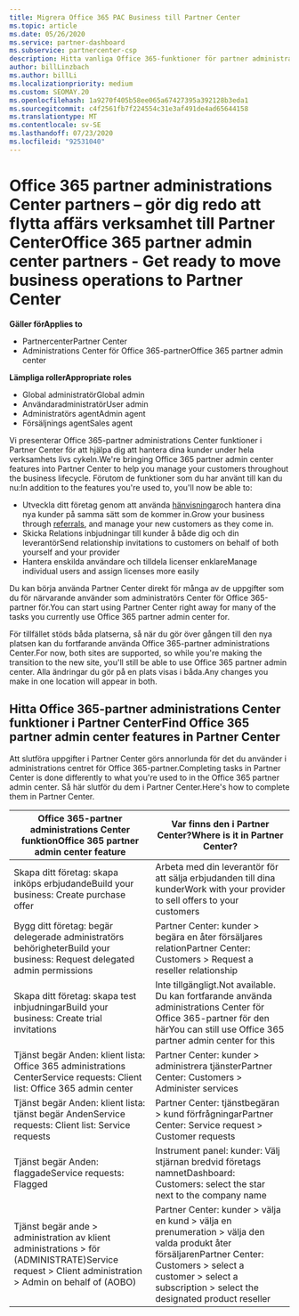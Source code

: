```yaml
---
title: Migrera Office 365 PAC Business till Partner Center
ms.topic: article
ms.date: 05/26/2020
ms.service: partner-dashboard
ms.subservice: partnercenter-csp
description: Hitta vanliga Office 365-funktioner för partner administrations Center (PAC), till exempel bygga dina verksamhets-och tjänst begär Anden efter migrering till Partner Center.
author: billLinzbach
ms.author: billLi
ms.localizationpriority: medium
ms.custom: SEOMAY.20
ms.openlocfilehash: 1a9270f405b58ee065a67427395a392128b3eda1
ms.sourcegitcommit: c4f2561fb7f224554c31e3af491de4ad65644158
ms.translationtype: MT
ms.contentlocale: sv-SE
ms.lasthandoff: 07/23/2020
ms.locfileid: "92531040"
---
```

# <a name="office-365-partner-admin-center-partners---get-ready-to-move-business-operations-to-partner-center"></a><span data-ttu-id="0fd24-103">Office 365 partner administrations Center partners – gör dig redo att flytta affärs verksamhet till Partner Center</span><span class="sxs-lookup"><span data-stu-id="0fd24-103">Office 365 partner admin center partners - Get ready to move business operations to Partner Center</span></span>

<span data-ttu-id="0fd24-104">**Gäller för**</span><span class="sxs-lookup"><span data-stu-id="0fd24-104">**Applies to**</span></span> 

- <span data-ttu-id="0fd24-105">Partnercenter</span><span class="sxs-lookup"><span data-stu-id="0fd24-105">Partner Center</span></span>
- <span data-ttu-id="0fd24-106">Administrations Center för Office 365-partner</span><span class="sxs-lookup"><span data-stu-id="0fd24-106">Office 365 partner admin center</span></span>

<span data-ttu-id="0fd24-107">**Lämpliga roller**</span><span class="sxs-lookup"><span data-stu-id="0fd24-107">**Appropriate roles**</span></span>

- <span data-ttu-id="0fd24-108">Global administratör</span><span class="sxs-lookup"><span data-stu-id="0fd24-108">Global admin</span></span>
- <span data-ttu-id="0fd24-109">Användaradministratör</span><span class="sxs-lookup"><span data-stu-id="0fd24-109">User admin</span></span>
- <span data-ttu-id="0fd24-110">Administratörs agent</span><span class="sxs-lookup"><span data-stu-id="0fd24-110">Admin agent</span></span>
- <span data-ttu-id="0fd24-111">Försäljnings agent</span><span class="sxs-lookup"><span data-stu-id="0fd24-111">Sales agent</span></span>

<span data-ttu-id="0fd24-112">Vi presenterar Office 365-partner administrations Center funktioner i Partner Center för att hjälpa dig att hantera dina kunder under hela verksamhets livs cykeln.</span><span class="sxs-lookup"><span data-stu-id="0fd24-112">We're bringing Office 365 partner admin center features into Partner Center to help you manage your customers throughout the business lifecycle.</span></span> <span data-ttu-id="0fd24-113">Förutom de funktioner som du har använt till kan du nu:</span><span class="sxs-lookup"><span data-stu-id="0fd24-113">In addition to the features you're used to, you'll now be able to:</span></span>

- <span data-ttu-id="0fd24-114">Utveckla ditt företag genom att använda [hänvisningar](referrals.md)och hantera dina nya kunder på samma sätt som de kommer in.</span><span class="sxs-lookup"><span data-stu-id="0fd24-114">Grow your business through [referrals](referrals.md), and manage your new customers as they come in.</span></span>
- <span data-ttu-id="0fd24-115">Skicka Relations inbjudningar till kunder å både dig och din leverantör</span><span class="sxs-lookup"><span data-stu-id="0fd24-115">Send relationship invitations to customers on behalf of both yourself and your provider</span></span>
- <span data-ttu-id="0fd24-116">Hantera enskilda användare och tilldela licenser enklare</span><span class="sxs-lookup"><span data-stu-id="0fd24-116">Manage individual users and assign licenses more easily</span></span>

<span data-ttu-id="0fd24-117">Du kan börja använda Partner Center direkt för många av de uppgifter som du för närvarande använder som administratörs Center för Office 365-partner för.</span><span class="sxs-lookup"><span data-stu-id="0fd24-117">You can start using Partner Center right away for many of the tasks you currently use Office 365 partner admin center for.</span></span> 

<span data-ttu-id="0fd24-118">För tillfället stöds båda platserna, så när du gör över gången till den nya platsen kan du fortfarande använda Office 365-partner administrations Center.</span><span class="sxs-lookup"><span data-stu-id="0fd24-118">For now, both sites are supported, so while you're making the transition to the new site, you'll still be able to use Office 365 partner admin center.</span></span> <span data-ttu-id="0fd24-119">Alla ändringar du gör på en plats visas i båda.</span><span class="sxs-lookup"><span data-stu-id="0fd24-119">Any changes you make in one location will appear in both.</span></span>

## <a name="find-office-365-partner-admin-center-features-in-partner-center"></a><span data-ttu-id="0fd24-120">Hitta Office 365-partner administrations Center funktioner i Partner Center</span><span class="sxs-lookup"><span data-stu-id="0fd24-120">Find Office 365 partner admin center features in Partner Center</span></span>

<span data-ttu-id="0fd24-121">Att slutföra uppgifter i Partner Center görs annorlunda för det du använder i administrations centret för Office 365-partner.</span><span class="sxs-lookup"><span data-stu-id="0fd24-121">Completing tasks in Partner Center is done differently to what you're used to in the Office 365 partner admin center.</span></span> <span data-ttu-id="0fd24-122">Så här slutför du dem i Partner Center.</span><span class="sxs-lookup"><span data-stu-id="0fd24-122">Here's how to complete them in Partner Center.</span></span>

| <span data-ttu-id="0fd24-123">Office 365-partner administrations Center funktion</span><span class="sxs-lookup"><span data-stu-id="0fd24-123">Office 365 partner admin center feature</span></span>                       | <span data-ttu-id="0fd24-124">Var finns den i Partner Center?</span><span class="sxs-lookup"><span data-stu-id="0fd24-124">Where is it in Partner Center?</span></span> | 
|   -----------------------------------------------  | -------------- |
| <span data-ttu-id="0fd24-125">Skapa ditt företag: skapa inköps erbjudande</span><span class="sxs-lookup"><span data-stu-id="0fd24-125">Build your business: Create purchase offer</span></span> | <span data-ttu-id="0fd24-126">Arbeta med din leverantör för att sälja erbjudanden till dina kunder</span><span class="sxs-lookup"><span data-stu-id="0fd24-126">Work with your provider to sell offers to your customers</span></span> |
| <span data-ttu-id="0fd24-127">Bygg ditt företag: begär delegerade administratörs behörigheter</span><span class="sxs-lookup"><span data-stu-id="0fd24-127">Build your business: Request delegated admin permissions</span></span> | <span data-ttu-id="0fd24-128">Partner Center: kunder > begära en åter försäljares relation</span><span class="sxs-lookup"><span data-stu-id="0fd24-128">Partner Center: Customers > Request a reseller relationship</span></span> |
| <span data-ttu-id="0fd24-129">Skapa ditt företag: skapa test inbjudningar</span><span class="sxs-lookup"><span data-stu-id="0fd24-129">Build your business: Create trial invitations</span></span> | <span data-ttu-id="0fd24-130">Inte tillgängligt.</span><span class="sxs-lookup"><span data-stu-id="0fd24-130">Not available.</span></span> <span data-ttu-id="0fd24-131">Du kan fortfarande använda administrations Center för Office 365-partner för den här</span><span class="sxs-lookup"><span data-stu-id="0fd24-131">You can still use Office 365 partner admin center for this</span></span> |
| <span data-ttu-id="0fd24-132">Tjänst begär Anden: klient lista: Office 365 administrations Center</span><span class="sxs-lookup"><span data-stu-id="0fd24-132">Service requests: Client list: Office 365 admin center</span></span> | <span data-ttu-id="0fd24-133">Partner Center: kunder > administrera tjänster</span><span class="sxs-lookup"><span data-stu-id="0fd24-133">Partner Center: Customers > Administer services</span></span> |
| <span data-ttu-id="0fd24-134">Tjänst begär Anden: klient lista: tjänst begär Anden</span><span class="sxs-lookup"><span data-stu-id="0fd24-134">Service requests: Client list: Service requests</span></span> | <span data-ttu-id="0fd24-135">Partner Center: tjänstbegäran > kund förfrågningar</span><span class="sxs-lookup"><span data-stu-id="0fd24-135">Partner Center: Service request > Customer requests</span></span> |
| <span data-ttu-id="0fd24-136">Tjänst begär Anden: flaggade</span><span class="sxs-lookup"><span data-stu-id="0fd24-136">Service requests: Flagged</span></span> | <span data-ttu-id="0fd24-137">Instrument panel: kunder: Välj stjärnan bredvid företags namnet</span><span class="sxs-lookup"><span data-stu-id="0fd24-137">Dashboard: Customers: select the star next to the company name</span></span> |
| <span data-ttu-id="0fd24-138">Tjänst begär ande > administration av klient administrations > för (ADMINISTRATE)</span><span class="sxs-lookup"><span data-stu-id="0fd24-138">Service request > Client administration > Admin on behalf of (AOBO)</span></span> | <span data-ttu-id="0fd24-139">Partner Center: kunder > välja en kund > välja en prenumeration > välja den valda produkt åter försäljaren</span><span class="sxs-lookup"><span data-stu-id="0fd24-139">Partner Center: Customers > select a customer > select a subscription > select the designated product reseller</span></span> |

